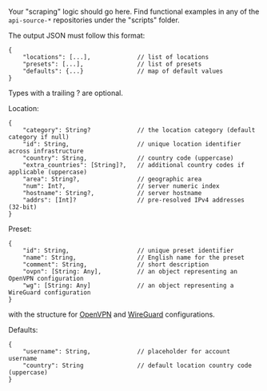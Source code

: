Your "scraping" logic should go here. Find functional examples in any of the `api-source-*` repositories under the "scripts" folder.

The output JSON must follow this format:

```
{
    "locations": [...],             // list of locations
    "presets": [...],               // list of presets
    "defaults": {...}               // map of default values
}
```

Types with a trailing ? are optional.

Location:

```
{
    "category": String?             // the location category (default category if null)
    "id": String,                   // unique location identifier across infrastructure
    "country": String,              // country code (uppercase)
    "extra_countries": [String]?,   // additional country codes if applicable (uppercase)
    "area": String?,                // geographic area
    "num": Int?,                    // server numeric index
    "hostname": String?,            // server hostname
    "addrs": [Int]?                 // pre-resolved IPv4 addresses (32-bit)
}
```

Preset:

```
{
    "id": String,                   // unique preset identifier
    "name": String,                 // English name for the preset
    "comment": String,              // short description
    "ovpn": [String: Any],          // an object representing an OpenVPN configuration
    "wg": [String: Any]             // an object representing a WireGuard configuration
}
```

with the structure for [OpenVPN][doc-ovpn] and [WireGuard][doc-wg] configurations.

Defaults:

```
{
    "username": String,             // placeholder for account username
    "country": String               // default location country code (uppercase)
}
```

[doc-ovpn]: https://github.com/passepartoutvpn/tunnelkit/blob/master/Sources/TunnelKitOpenVPNCore/Configuration.swift
[doc-wg]: https://github.com/passepartoutvpn/tunnelkit/blob/master/Sources/TunnelKitWireGuardCore/Configuration.swift
